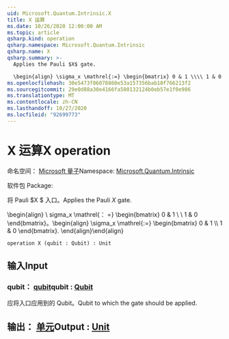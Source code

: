 ```yaml
---
uid: Microsoft.Quantum.Intrinsic.X
title: X 运算
ms.date: 10/26/2020 12:00:00 AM
ms.topic: article
qsharp.kind: operation
qsharp.namespace: Microsoft.Quantum.Intrinsic
qsharp.name: X
qsharp.summary: >-
  Applies the Pauli $X$ gate.

  \begin{align} \sigma_x \mathrel{:=} \begin{bmatrix} 0 & 1 \\\\ 1 & 0 \end{bmatrix}. \end{align}
ms.openlocfilehash: 30e5473f86078860e53a157356bab10f766213f2
ms.sourcegitcommit: 29e0d88a30e4166fa580132124b0eb57e1f0e986
ms.translationtype: MT
ms.contentlocale: zh-CN
ms.lasthandoff: 10/27/2020
ms.locfileid: "92699773"
---
```

# <a name="x-operation"></a><span data-ttu-id="fbe26-102">X 运算</span><span class="sxs-lookup"><span data-stu-id="fbe26-102">X operation</span></span>

<span data-ttu-id="fbe26-103">命名空间： [Microsoft 量子](xref:Microsoft.Quantum.Intrinsic)</span><span class="sxs-lookup"><span data-stu-id="fbe26-103">Namespace: [Microsoft.Quantum.Intrinsic](xref:Microsoft.Quantum.Intrinsic)</span></span>

<span data-ttu-id="fbe26-104">软件包 [](https://nuget.org/packages/)</span><span class="sxs-lookup"><span data-stu-id="fbe26-104">Package: [](https://nuget.org/packages/)</span></span>


<span data-ttu-id="fbe26-105">将 Pauli $X $ 入口。</span><span class="sxs-lookup"><span data-stu-id="fbe26-105">Applies the Pauli $X$ gate.</span></span>

<span data-ttu-id="fbe26-106">\begin{align} \ sigma_x \mathrel{： =} \begin{bmatrix} 0 & 1 \\ \\ 1 & 0 \end{bmatrix}。</span><span class="sxs-lookup"><span data-stu-id="fbe26-106">\begin{align} \sigma_x \mathrel{:=} \begin{bmatrix} 0 & 1 \\\\ 1 & 0 \end{bmatrix}.</span></span>
<span data-ttu-id="fbe26-107">\end{align}</span><span class="sxs-lookup"><span data-stu-id="fbe26-107">\end{align}</span></span>

```qsharp
operation X (qubit : Qubit) : Unit
```


## <a name="input"></a><span data-ttu-id="fbe26-108">输入</span><span class="sxs-lookup"><span data-stu-id="fbe26-108">Input</span></span>

### <a name="qubit--qubit"></a><span data-ttu-id="fbe26-109">qubit： [qubit](xref:microsoft.quantum.lang-ref.qubit)</span><span class="sxs-lookup"><span data-stu-id="fbe26-109">qubit : [Qubit](xref:microsoft.quantum.lang-ref.qubit)</span></span>

<span data-ttu-id="fbe26-110">应将入口应用到的 Qubit。</span><span class="sxs-lookup"><span data-stu-id="fbe26-110">Qubit to which the gate should be applied.</span></span>



## <a name="output--unit"></a><span data-ttu-id="fbe26-111">输出： [单元](xref:microsoft.quantum.lang-ref.unit)</span><span class="sxs-lookup"><span data-stu-id="fbe26-111">Output : [Unit](xref:microsoft.quantum.lang-ref.unit)</span></span>

